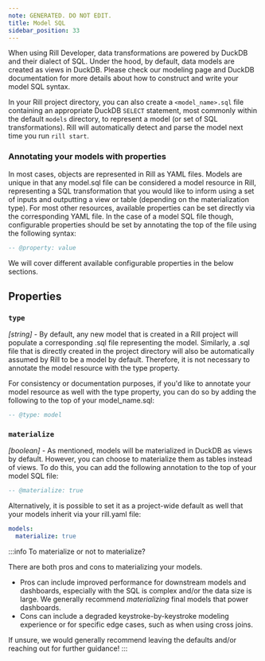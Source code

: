 ```yaml
---
note: GENERATED. DO NOT EDIT.
title: Model SQL
sidebar_position: 33
---
```


When using Rill Developer, data transformations are powered by DuckDB and their dialect of SQL. Under the hood, by default, data models are created as views in DuckDB. Please check our modeling page and DuckDB documentation for more details about how to construct and write your model SQL syntax.

In your Rill project directory, you can also create a `<model_name>.sql` file containing an appropriate DuckDB `SELECT` statement, most commonly within the default `models` directory, to represent a model (or set of SQL transformations). Rill will automatically detect and parse the model next time you run `rill start`.

  ### Annotating your models with properties
  In most cases, objects are represented in Rill as YAML files. Models are unique in that any model.sql file can be considered a model resource in Rill, representing a SQL transformation that you would like to inform using a set of inputs and outputting a view or table (depending on the materialization type). For most other resources, available properties can be set directly via the corresponding YAML file. In the case of a model SQL file though, configurable properties should be set by annotating the top of the file using the following syntax:
  ```sql
  -- @property: value
  ```
  We will cover different available configurable properties in the below sections.


## Properties

### `type`

_[string]_ - By default, any new model that is created in a Rill project will populate a corresponding .sql file representing the model. Similarly, a .sql file that is directly created in the project directory will also be automatically assumed by Rill to be a model by default. Therefore, it is not necessary to annotate the model resource with the type property.

For consistency or documentation purposes, if you'd like to annotate your model resource as well with the type property, you can do so by adding the following to the top of your model_name.sql:
```sql
-- @type: model
```
 

### `materialize`

_[boolean]_ - As mentioned, models will be materialized in DuckDB as views by default. However, you can choose to materialize them as tables instead of views. To do this, you can add the following annotation to the top of your model SQL file:
```sql
-- @materialize: true
```

Alternatively, it is possible to set it as a project-wide default as well that your models inherit via your rill.yaml file:
```yaml
models:
  materialize: true
```

:::info To materialize or not to materialize?

There are both pros and cons to materializing your models.
- Pros can include improved performance for downstream models and dashboards, especially with the SQL is complex and/or the data size is large. We generally recommend _materializing_ final models that power dashboards.
- Cons can include a degraded keystroke-by-keystroke modeling experience or for specific edge cases, such as when using cross joins.

If unsure, we would generally recommend leaving the defaults and/or reaching out for further guidance!
:::
 